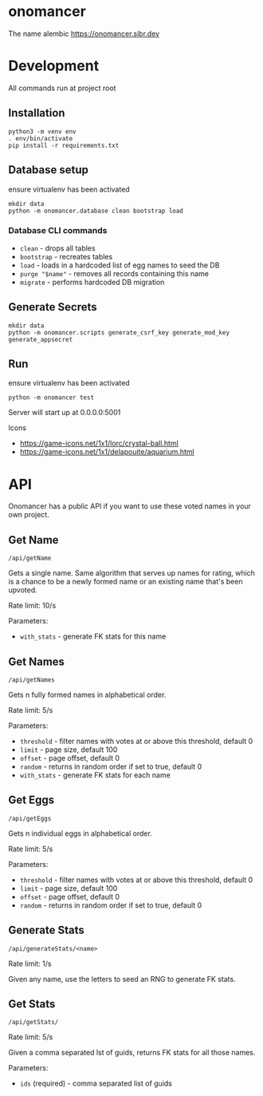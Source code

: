 # onomancer
The name alembic https://onomancer.sibr.dev

# Development
All commands run at project root

## Installation
```
python3 -m venv env
. env/bin/activate
pip install -r requirements.txt
```

## Database setup
ensure virtualenv has been activated
```
mkdir data
python -m onomancer.database clean bootstrap load
```

### Database CLI commands
* `clean` - drops all tables
* `bootstrap` - recreates tables
* `load` - loads in a hardcoded list of egg names to seed the DB
* `purge "$name"` - removes all records containing this name
* `migrate` - performs hardcoded DB migration

## Generate Secrets
```
mkdir data
python -m onomancer.scripts generate_csrf_key generate_mod_key generate_appsecret
```

## Run
ensure virtualenv has been activated
```
python -m onomancer test
```
Server will start up at 0.0.0.0:5001

Icons
* https://game-icons.net/1x1/lorc/crystal-ball.html
* https://game-icons.net/1x1/delapouite/aquarium.html

# API
Onomancer has a public API if you want to use these voted names in your own project.

## Get Name

`/api/getName`

Gets a single name. Same algorithm that serves up names for rating, which is a chance to be a newly formed name or an existing name that's been upvoted.

Rate limit: 10/s

Parameters:
* `with_stats` - generate FK stats for this name


## Get Names

`/api/getNames`

Gets n fully formed names in alphabetical order.

Rate limit: 5/s

Parameters:
* `threshold` - filter names with votes at or above this threshold, default 0
* `limit` - page size, default 100
* `offset` - page offset, default 0
* `random` - returns in random order if set to true, default 0
* `with_stats` - generate FK stats for each name

## Get Eggs

`/api/getEggs`

Gets n individual eggs in alphabetical order.

Rate limit: 5/s

Parameters:
* `threshold` - filter names with votes at or above this threshold, default 0
* `limit` - page size, default 100
* `offset` - page offset, default 0
* `random` - returns in random order if set to true, default 0

## Generate Stats

`/api/generateStats/<name>`

Rate limit: 1/s

Given any name, use the letters to seed an RNG to generate FK stats.

## Get Stats

`/api/getStats/`

Rate limit: 5/s

Given a comma separated lst of guids, returns FK stats for all those names.

Parameters:
* `ids` (required) - comma separated list of guids

